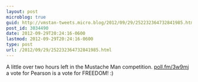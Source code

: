```yaml
---
layout: post
microblog: true
guid: http://vmstan-tweets.micro.blog/2012/09/29/252232364732841985.html
post_id: 3034490
date: 2012-09-29T20:24:16-0600
lastmod: 2012-09-29T20:24:16-0600
type: post
url: /2012/09/29/252232364732841985.html
---
```

A little over two hours left in the Mustache Man competition. <a href="http://poll.fm/3w9mj">poll.fm/3w9mj</a> a vote for Pearson is a vote for FREEDOM! :)
